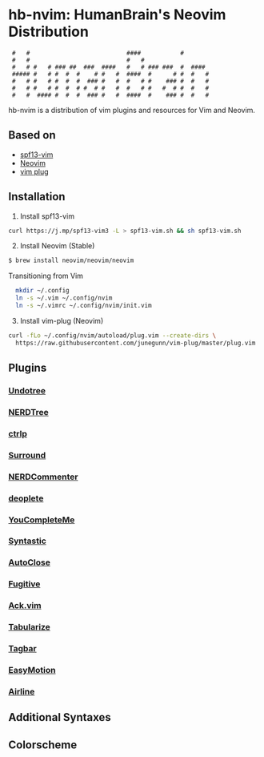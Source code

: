 # hb-nvim: HumanBrain's Neovim Distribution

    
     #   #                           ####           #        
     #   #                           #   #                   
     #   # #   # ### ##  ###  ####   #   # ### ###  #  ####  
     ##### #   # #  #  #    # #   #  ####  #      # #  #   # 
     #   # #   # #  #  #  ### #   #  #   # #    ### #  #   # 
     #   # #   # #  #  # #  # #   #  #   # #   #  # #  #   # 
     #   #  #### #  #  #  ### #   #  ####  #    ### #  #   # 
    

hb-nvim is a distribution of vim plugins and resources for Vim and Neovim.

## Based on

- [spf13-vim](https://github.com/spf13/spf13-vim)
- [Neovim](https://github.com/neovim/neovim)
- [vim plug](https://github.com/junegunn/vim-plug)

## Installation

1. Install spf13-vim
  
  ```bash
  curl https://j.mp/spf13-vim3 -L > spf13-vim.sh && sh spf13-vim.sh
  ```

2. Install Neovim (Stable)
  
  ```bash
  $ brew install neovim/neovim/neovim
  ```

  Transitioning from Vim

  ```bash
    mkdir ~/.config
    ln -s ~/.vim ~/.config/nvim
    ln -s ~/.vimrc ~/.config/nvim/init.vim
  ```

3. Install vim-plug (Neovim)

  ```bash
  curl -fLo ~/.config/nvim/autoload/plug.vim --create-dirs \
    https://raw.githubusercontent.com/junegunn/vim-plug/master/plug.vim
  ```

## Plugins

### [Undotree](https://github.com/mbbill/undotree)

### [NERDTree](https://github.com/scrooloose/nerdtree)

### [ctrlp](https://github.com/kien/ctrlp.vim)

### [Surround](https://github.com/tpope/vim-surround)

### [NERDCommenter](https://github.com/scrooloose/nerdcommenter)

### [deoplete](https://github.com/Shougo/deoplete.nvim)

### [YouCompleteMe](https://github.com/Valloric/YouCompleteMe)

### [Syntastic](https://github.com/scrooloose/syntastic)

### [AutoClose](https://github.com/spf13/vim-autoclose)

### [Fugitive](https://github.com/tpope/vim-fugitive)

### [Ack.vim](https://github.com/mileszs/ack.vim)

### [Tabularize](https://github.com/godlygeek/tabular)

### [Tagbar](https://github.com/majutsushi/tagbar)

### [EasyMotion](https://github.com/Lokaltog/vim-easymotion)

### [Airline](https://github.com/bling/vim-airline)

## Additional Syntaxes

## Colorscheme
